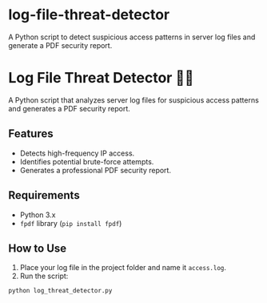 # log-file-threat-detector
A Python script to detect suspicious access patterns in server log files and generate a PDF security report.

# Log File Threat Detector 🕵️‍♂️

A Python script that analyzes server log files for suspicious access patterns  
and generates a PDF security report.

## Features
- Detects high-frequency IP access.
- Identifies potential brute-force attempts.
- Generates a professional PDF security report.

## Requirements
- Python 3.x
- `fpdf` library (`pip install fpdf`)

## How to Use
1. Place your log file in the project folder and name it `access.log`.
2. Run the script:
```bash
python log_threat_detector.py

